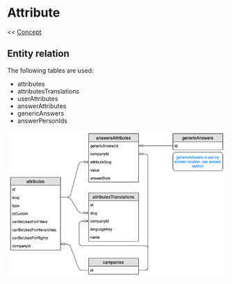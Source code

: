 # Attribute

<< [Concept](/concept.md)

## Entity relation

The following tables are used:

- attributes
- attributesTranslations
- userAttributes
- answerAttributes
- genericAnswers
- answerPersonIds

![alt text](images/entityRelation/entityRelationAttribute.png "Attribute entity relation database")